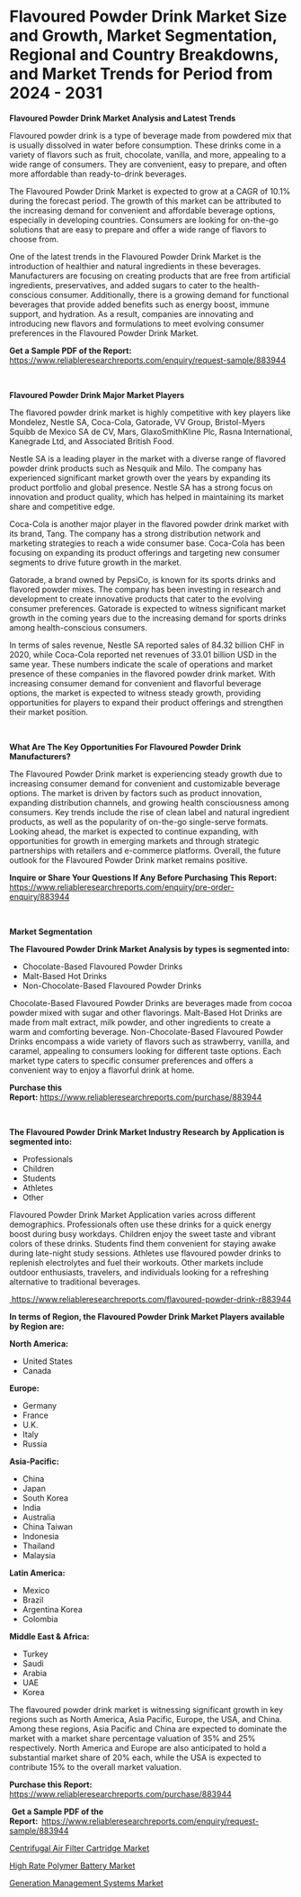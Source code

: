 <p><h1>Flavoured Powder Drink Market Size and Growth, Market Segmentation, Regional and Country Breakdowns, and Market Trends for Period from 2024 -  2031</h1></p><p><strong>Flavoured Powder Drink Market Analysis and Latest Trends</strong></p>
<p><p>Flavoured powder drink is a type of beverage made from powdered mix that is usually dissolved in water before consumption. These drinks come in a variety of flavors such as fruit, chocolate, vanilla, and more, appealing to a wide range of consumers. They are convenient, easy to prepare, and often more affordable than ready-to-drink beverages.</p><p>The Flavoured Powder Drink Market is expected to grow at a CAGR of 10.1% during the forecast period. The growth of this market can be attributed to the increasing demand for convenient and affordable beverage options, especially in developing countries. Consumers are looking for on-the-go solutions that are easy to prepare and offer a wide range of flavors to choose from.</p><p>One of the latest trends in the Flavoured Powder Drink Market is the introduction of healthier and natural ingredients in these beverages. Manufacturers are focusing on creating products that are free from artificial ingredients, preservatives, and added sugars to cater to the health-conscious consumer. Additionally, there is a growing demand for functional beverages that provide added benefits such as energy boost, immune support, and hydration. As a result, companies are innovating and introducing new flavors and formulations to meet evolving consumer preferences in the Flavoured Powder Drink Market.</p></p>
<p><strong>Get a Sample PDF of the Report:&nbsp;</strong> <a href="https://www.reliableresearchreports.com/enquiry/request-sample/883944">https://www.reliableresearchreports.com/enquiry/request-sample/883944</a></p>
<p>&nbsp;</p>
<p><strong>Flavoured Powder Drink Major Market Players</strong></p>
<p><p>The flavored powder drink market is highly competitive with key players like Mondelez, Nestle SA, Coca-Cola, Gatorade, VV Group, Bristol-Myers Squibb de Mexico SA de CV, Mars, GlaxoSmithKline Plc, Rasna International, Kanegrade Ltd, and Associated British Food. </p><p>Nestle SA is a leading player in the market with a diverse range of flavored powder drink products such as Nesquik and Milo. The company has experienced significant market growth over the years by expanding its product portfolio and global presence. Nestle SA has a strong focus on innovation and product quality, which has helped in maintaining its market share and competitive edge. </p><p>Coca-Cola is another major player in the flavored powder drink market with its brand, Tang. The company has a strong distribution network and marketing strategies to reach a wide consumer base. Coca-Cola has been focusing on expanding its product offerings and targeting new consumer segments to drive future growth in the market. </p><p>Gatorade, a brand owned by PepsiCo, is known for its sports drinks and flavored powder mixes. The company has been investing in research and development to create innovative products that cater to the evolving consumer preferences. Gatorade is expected to witness significant market growth in the coming years due to the increasing demand for sports drinks among health-conscious consumers. </p><p>In terms of sales revenue, Nestle SA reported sales of 84.32 billion CHF in 2020, while Coca-Cola reported net revenues of 33.01 billion USD in the same year. These numbers indicate the scale of operations and market presence of these companies in the flavored powder drink market. With increasing consumer demand for convenient and flavorful beverage options, the market is expected to witness steady growth, providing opportunities for players to expand their product offerings and strengthen their market position.</p></p>
<p>&nbsp;</p>
<p><strong>What Are The Key Opportunities For Flavoured Powder Drink Manufacturers?</strong></p>
<p><p>The Flavoured Powder Drink market is experiencing steady growth due to increasing consumer demand for convenient and customizable beverage options. The market is driven by factors such as product innovation, expanding distribution channels, and growing health consciousness among consumers. Key trends include the rise of clean label and natural ingredient products, as well as the popularity of on-the-go single-serve formats. Looking ahead, the market is expected to continue expanding, with opportunities for growth in emerging markets and through strategic partnerships with retailers and e-commerce platforms. Overall, the future outlook for the Flavoured Powder Drink market remains positive.</p></p>
<p><strong>Inquire or Share Your Questions If Any Before Purchasing This Report:</strong> <a href="https://www.reliableresearchreports.com/enquiry/pre-order-enquiry/883944">https://www.reliableresearchreports.com/enquiry/pre-order-enquiry/883944</a></p>
<p>&nbsp;</p>
<p><strong>Market Segmentation</strong></p>
<p><strong>The Flavoured Powder Drink Market Analysis by types is segmented into:</strong></p>
<p><ul><li>Chocolate-Based Flavoured Powder Drinks</li><li>Malt-Based Hot Drinks</li><li>Non-Chocolate-Based Flavoured Powder Drinks</li></ul></p>
<p><p>Chocolate-Based Flavoured Powder Drinks are beverages made from cocoa powder mixed with sugar and other flavorings. Malt-Based Hot Drinks are made from malt extract, milk powder, and other ingredients to create a warm and comforting beverage. Non-Chocolate-Based Flavoured Powder Drinks encompass a wide variety of flavors such as strawberry, vanilla, and caramel, appealing to consumers looking for different taste options. Each market type caters to specific consumer preferences and offers a convenient way to enjoy a flavorful drink at home.</p></p>
<p><strong>Purchase this Report:&nbsp;</strong><a href="https://www.reliableresearchreports.com/purchase/883944">https://www.reliableresearchreports.com/purchase/883944</a></p>
<p>&nbsp;</p>
<p><strong>The Flavoured Powder Drink Market Industry Research by Application is segmented into:</strong></p>
<p><ul><li>Professionals</li><li>Children</li><li>Students</li><li>Athletes</li><li>Other</li></ul></p>
<p><p>Flavoured Powder Drink Market Application varies across different demographics. Professionals often use these drinks for a quick energy boost during busy workdays. Children enjoy the sweet taste and vibrant colors of these drinks. Students find them convenient for staying awake during late-night study sessions. Athletes use flavoured powder drinks to replenish electrolytes and fuel their workouts. Other markets include outdoor enthusiasts, travelers, and individuals looking for a refreshing alternative to traditional beverages.</p></p>
<p><a href="https://www.reliableresearchreports.com/flavoured-powder-drink-r883944">&nbsp;https://www.reliableresearchreports.com/flavoured-powder-drink-r883944</a></p>
<p><strong>In terms of Region, the Flavoured Powder Drink Market Players available by Region are:</strong></p>
<p>
    <p> <strong> North America: </strong>
        <ul>
            <li>United States</li>
            <li>Canada</li>
        </ul>
        </p> 
    <p> <strong> Europe: </strong>
        <ul>
            <li>Germany</li>
            <li>France</li>
            <li>U.K.</li>
            <li>Italy</li>
            <li>Russia</li>
        </ul>
        </p> 
    <p> <strong> Asia-Pacific: </strong>
        <ul>
            <li>China</li>
            <li>Japan</li>
            <li>South Korea</li>
            <li>India</li>
            <li>Australia</li>
            <li>China Taiwan</li>
            <li>Indonesia</li>
            <li>Thailand</li>
            <li>Malaysia</li>
        </ul>
        </p> 
    <p> <strong> Latin America: </strong>
        <ul>
            <li>Mexico</li>
            <li>Brazil</li>
            <li>Argentina Korea</li>
            <li>Colombia</li>
        </ul>
        </p> 
    <p> <strong> Middle East & Africa: </strong>
        <ul>
            <li>Turkey</li>
            <li>Saudi</li>
            <li>Arabia</li>
            <li>UAE</li>
            <li>Korea</li>
        </ul>
    </p>
    </p>
<p><p>The flavoured powder drink market is witnessing significant growth in key regions such as North America, Asia Pacific, Europe, the USA, and China. Among these regions, Asia Pacific and China are expected to dominate the market with a market share percentage valuation of 35% and 25% respectively. North America and Europe are also anticipated to hold a substantial market share of 20% each, while the USA is expected to contribute 15% to the overall market valuation.</p></p>
<p><strong>Purchase this Report: </strong><a href="https://www.reliableresearchreports.com/purchase/883944">https://www.reliableresearchreports.com/purchase/883944</a></p>
<p>&nbsp;<strong>Get a Sample PDF of the Report:&nbsp;&nbsp;</strong><a href="https://www.reliableresearchreports.com/enquiry/request-sample/883944">https://www.reliableresearchreports.com/enquiry/request-sample/883944</a></p>
<p><strong></strong></p>
<p><p><a href="https://issuu.com/reportprime-2/docs/centrifugal-air-filter-cartridge-market-size-2030.">Centrifugal Air Filter Cartridge Market</a></p><p><a href="https://medium.com/@audieyost/high-rate-polymer-battery-market-a-global-and-regional-analysis-focus-on-end-user-product-and-764a63a1bafc">High Rate Polymer Battery Market</a></p><p><a href="https://medium.com/@jillianwyattgb94/exploring-generation-management-systems-market-dynamics-global-trends-and-future-growth-prospects-06d9db49a9a4">Generation Management Systems Market</a></p></p>